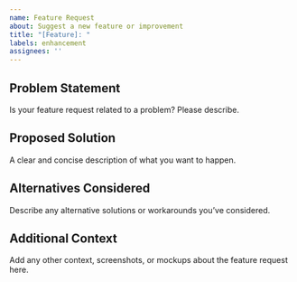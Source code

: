 ```yaml
---
name: Feature Request
about: Suggest a new feature or improvement
title: "[Feature]: "
labels: enhancement
assignees: ''
---
```


## Problem Statement
Is your feature request related to a problem? Please describe.

## Proposed Solution
A clear and concise description of what you want to happen.

## Alternatives Considered
Describe any alternative solutions or workarounds you’ve considered.

## Additional Context
Add any other context, screenshots, or mockups about the feature request here.